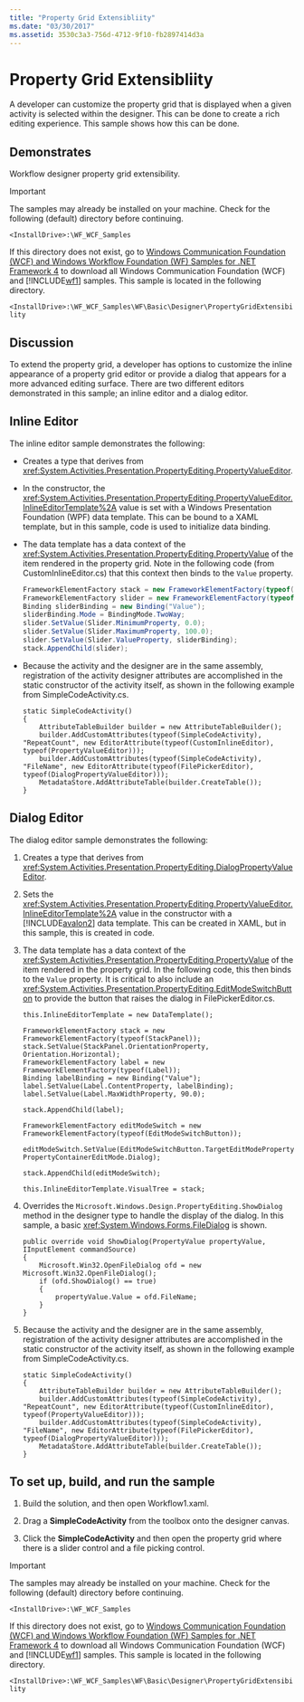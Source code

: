 ```yaml
---
title: "Property Grid Extensibliity"
ms.date: "03/30/2017"
ms.assetid: 3530c3a3-756d-4712-9f10-fb2897414d3a
---
```

# Property Grid Extensibliity
A developer can customize the property grid that is displayed when a given activity is selected within the designer. This can be done to create a rich editing experience. This sample shows how this can be done.  
  
## Demonstrates  
 Workflow designer property grid extensibility.  
  
> [!IMPORTANT]
>  The samples may already be installed on your machine. Check for the following (default) directory before continuing.  
>   
>  `<InstallDrive>:\WF_WCF_Samples`  
>   
>  If this directory does not exist, go to [Windows Communication Foundation (WCF) and Windows Workflow Foundation (WF) Samples for .NET Framework 4](https://go.microsoft.com/fwlink/?LinkId=150780) to download all Windows Communication Foundation (WCF) and [!INCLUDE[wf1](../../../../includes/wf1-md.md)] samples. This sample is located in the following directory.  
>   
>  `<InstallDrive>:\WF_WCF_Samples\WF\Basic\Designer\PropertyGridExtensibility`  
  
## Discussion  
 To extend the property grid, a developer has options to customize the inline appearance of a property grid editor or provide a dialog that appears for a more advanced editing surface. There are two different editors demonstrated in this sample; an inline editor and a dialog editor.  
  
## Inline Editor  
 The inline editor sample demonstrates the following:  
  
-   Creates a type that derives from <xref:System.Activities.Presentation.PropertyEditing.PropertyValueEditor>.  
  
-   In the constructor, the <xref:System.Activities.Presentation.PropertyEditing.PropertyValueEditor.InlineEditorTemplate%2A> value is set with a Windows Presentation Foundation (WPF) data template. This can be bound to a XAML template, but in this sample, code is used to initialize data binding.  
  
-   The data template has a data context of the <xref:System.Activities.Presentation.PropertyEditing.PropertyValue> of the item rendered in the property grid. Note in the following code (from CustomInlineEditor.cs) that this context then binds to the `Value` property.  
  
    ```csharp  
    FrameworkElementFactory stack = new FrameworkElementFactory(typeof(StackPanel));  
    FrameworkElementFactory slider = new FrameworkElementFactory(typeof(Slider));  
    Binding sliderBinding = new Binding("Value");  
    sliderBinding.Mode = BindingMode.TwoWay;  
    slider.SetValue(Slider.MinimumProperty, 0.0);  
    slider.SetValue(Slider.MaximumProperty, 100.0);  
    slider.SetValue(Slider.ValueProperty, sliderBinding);  
    stack.AppendChild(slider);  
    ```  
  
-   Because the activity and the designer are in the same assembly, registration of the activity designer attributes are accomplished in the static constructor of the activity itself, as shown in the following example from SimpleCodeActivity.cs.  
  
    ```  
    static SimpleCodeActivity()  
    {  
        AttributeTableBuilder builder = new AttributeTableBuilder();  
        builder.AddCustomAttributes(typeof(SimpleCodeActivity), "RepeatCount", new EditorAttribute(typeof(CustomInlineEditor), typeof(PropertyValueEditor)));  
        builder.AddCustomAttributes(typeof(SimpleCodeActivity), "FileName", new EditorAttribute(typeof(FilePickerEditor), typeof(DialogPropertyValueEditor)));  
        MetadataStore.AddAttributeTable(builder.CreateTable());  
    }  
    ```  
  
## Dialog Editor  
 The dialog editor sample demonstrates the following:  
  
1.  Creates a type that derives from <xref:System.Activities.Presentation.PropertyEditing.DialogPropertyValueEditor>.  
  
2.  Sets the <xref:System.Activities.Presentation.PropertyEditing.PropertyValueEditor.InlineEditorTemplate%2A> value in the constructor with a [!INCLUDE[avalon2](../../../../includes/avalon2-md.md)] data template. This can be created in XAML, but in this sample, this is created in code.  
  
3.  The data template has a data context of the <xref:System.Activities.Presentation.PropertyEditing.PropertyValue> of the item rendered in the property grid. In the following code, this then binds to the `Value` property. It is critical to also include an <xref:System.Activities.Presentation.PropertyEditing.EditModeSwitchButton> to provide the button that raises the dialog in FilePickerEditor.cs.  
  
    ```  
    this.InlineEditorTemplate = new DataTemplate();  
  
    FrameworkElementFactory stack = new FrameworkElementFactory(typeof(StackPanel));  
    stack.SetValue(StackPanel.OrientationProperty, Orientation.Horizontal);  
    FrameworkElementFactory label = new FrameworkElementFactory(typeof(Label));  
    Binding labelBinding = new Binding("Value");  
    label.SetValue(Label.ContentProperty, labelBinding);  
    label.SetValue(Label.MaxWidthProperty, 90.0);  
  
    stack.AppendChild(label);  
  
    FrameworkElementFactory editModeSwitch = new FrameworkElementFactory(typeof(EditModeSwitchButton));  
  
    editModeSwitch.SetValue(EditModeSwitchButton.TargetEditModeProperty, PropertyContainerEditMode.Dialog);  
  
    stack.AppendChild(editModeSwitch);  
  
    this.InlineEditorTemplate.VisualTree = stack;  
    ```  
  
4.  Overrides the <!--zz <xref:Microsoft.Windows.Design.PropertyEditing.ShowDialog%2A>--> `Microsoft.Windows.Design.PropertyEditing.ShowDialog` method in the designer type to handle the display of the dialog. In this sample, a basic <xref:System.Windows.Forms.FileDialog> is shown.  
  
    ```  
    public override void ShowDialog(PropertyValue propertyValue, IInputElement commandSource)  
    {  
        Microsoft.Win32.OpenFileDialog ofd = new Microsoft.Win32.OpenFileDialog();  
        if (ofd.ShowDialog() == true)  
        {  
            propertyValue.Value = ofd.FileName;  
        }  
    }  
    ```  
  
5.  Because the activity and the designer are in the same assembly, registration of the activity designer attributes are accomplished in the static constructor of the activity itself, as shown in the following example from SimpleCodeActivity.cs.  
  
    ```  
    static SimpleCodeActivity()  
    {  
        AttributeTableBuilder builder = new AttributeTableBuilder();  
        builder.AddCustomAttributes(typeof(SimpleCodeActivity), "RepeatCount", new EditorAttribute(typeof(CustomInlineEditor), typeof(PropertyValueEditor)));  
        builder.AddCustomAttributes(typeof(SimpleCodeActivity), "FileName", new EditorAttribute(typeof(FilePickerEditor), typeof(DialogPropertyValueEditor)));  
        MetadataStore.AddAttributeTable(builder.CreateTable());  
    }  
    ```  
  
## To set up, build, and run the sample  
  
1.  Build the solution, and then open Workflow1.xaml.  
  
2.  Drag a **SimpleCodeActivity** from the toolbox onto the designer canvas.  
  
3.  Click the **SimpleCodeActivity** and then open the property grid where there is a slider control and a file picking control.  
  
> [!IMPORTANT]
>  The samples may already be installed on your machine. Check for the following (default) directory before continuing.  
>   
>  `<InstallDrive>:\WF_WCF_Samples`  
>   
>  If this directory does not exist, go to [Windows Communication Foundation (WCF) and Windows Workflow Foundation (WF) Samples for .NET Framework 4](https://go.microsoft.com/fwlink/?LinkId=150780) to download all Windows Communication Foundation (WCF) and [!INCLUDE[wf1](../../../../includes/wf1-md.md)] samples. This sample is located in the following directory.  
>   
>  `<InstallDrive>:\WF_WCF_Samples\WF\Basic\Designer\PropertyGridExtensibility`

